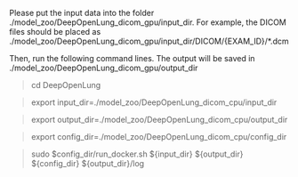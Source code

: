 Please put the input data into the folder ./model_zoo/DeepOpenLung_dicom_gpu/input_dir. For example, the DICOM files should be placed as ./model_zoo/DeepOpenLung_dicom_gpu/input_dir/DICOM/{EXAM_ID}/*.dcm

Then, run the following command lines. The output will be saved in ./model_zoo/DeepOpenLung_dicom_gpu/output_dir


> cd DeepOpenLung

> export input_dir=./model_zoo/DeepOpenLung_dicom_cpu/input_dir

> export output_dir=./model_zoo/DeepOpenLung_dicom_cpu/output_dir

> export config_dir=./model_zoo/DeepOpenLung_dicom_cpu/config_dir

> sudo $config_dir/run_docker.sh ${input_dir} ${output_dir} ${config_dir} ${output_dir}/log


